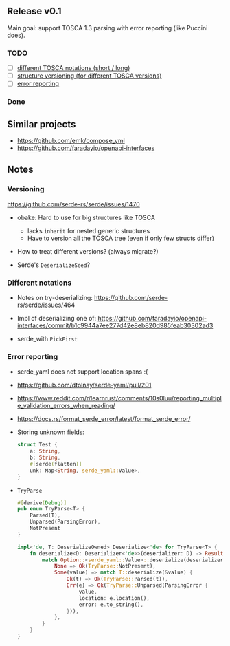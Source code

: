 ## Release v0.1

Main goal: support TOSCA 1.3 parsing with error reporting
(like Puccini does).

### TODO

- [ ] [different TOSCA notations (short / long)](#different-notations)
- [ ] [structure versioning (for different TOSCA versions)](#versioning)
- [ ] [error reporting](#error-reporting)

### Done

## Similar projects

- https://github.com/emk/compose_yml
- https://github.com/faradayio/openapi-interfaces

## Notes

### Versioning

https://github.com/serde-rs/serde/issues/1470

- obake: Hard to use for big structures like TOSCA
  - lacks `inherit` for nested generic structures
  - Have to version all the TOSCA tree (even if only few structs differ)

- How to treat different versions? (always migrate?)

- Serde's `DeserializeSeed`?

### Different notations

- Notes on try-deserializing:
  https://github.com/serde-rs/serde/issues/464

- Impl of deserializing one of:
  https://github.com/faradayio/openapi-interfaces/commit/b1c9944a7ee277d42e8eb820d985feab30302ad3

- serde_with `PickFirst`

### Error reporting

- serde_yaml does not support location spans :(

- https://github.com/dtolnay/serde-yaml/pull/201

- https://www.reddit.com/r/learnrust/comments/10s0luu/reporting_multiple_validation_errors_when_reading/

- https://docs.rs/format_serde_error/latest/format_serde_error/

- Storing unknown fields:
    ```rust
    struct Test {
        a: String,
        b: String,
        #[serde(flatten)]
        unk: Map<String, serde_yaml::Value>,
    }
    ```

- `TryParse`
    ```rust
    #[derive(Debug)]
    pub enum TryParse<T> {
        Parsed(T),
        Unparsed(ParsingError),
        NotPresent
    }

    impl<'de, T: DeserializeOwned> Deserialize<'de> for TryParse<T> {
        fn deserialize<D: Deserializer<'de>>(deserializer: D) -> Result<Self, D::Error> {
            match Option::<serde_yaml::Value>::deserialize(deserializer)? {
                None => Ok(TryParse::NotPresent),
                Some(value) => match T::deserialize(&value) {
                    Ok(t) => Ok(TryParse::Parsed(t)),
                    Err(e) => Ok(TryParse::Unparsed(ParsingError {
                        value,
                        location: e.location(),
                        error: e.to_string(),
                    })),
                },
            }
        }
    }
    ```
